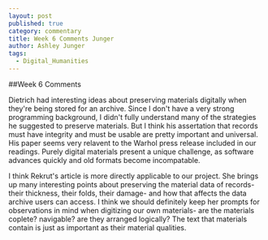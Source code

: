 ```yaml
---
layout: post
published: true
category: commentary
title: Week 6 Comments Junger
author: Ashley Junger
tags:
  - Digital_Humanities
---
```

##Week 6 Comments

Dietrich had interesting ideas about preserving materials digitally when they're being stored for an archive. Since I don't have a very strong programming background, I didn't fully understand many of the strategies he suggested to preserve materials. But I think his assertation that records must have integrity and must be usable are pretty important and universal. His paper seems very relavent to the Warhol press release included in our readings. Purely digital materials present a unique challenge, as software advances quickly and old formats become incompatable.

I think Rekrut's article is more directly applicable to our project. She brings up many interesting points about preserving the material data of records- their thickness, their folds, their damage- and how that affects the data archive users can access. I think we should definitely keep her prompts for observations in mind when digitizing our own materials- are the materials coplete? navigable? are they arranged logically? The text that materials contain is just as important as their material qualities.
